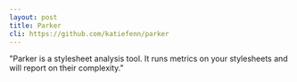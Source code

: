 ```yaml
---
layout: post
title: Parker
cli: https://github.com/katiefenn/parker
---
```


"Parker is a stylesheet analysis tool. It runs metrics on your stylesheets and will report on their complexity."
